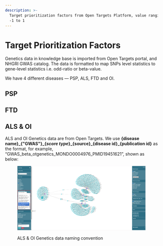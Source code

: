 ```yaml
---
description: >-
  Target prioritization factors from Open Targets Platform, value ranging from
  -1 to 1
---
```


# Target Prioritization Factors

Genetics data in knowledge base is imported from Open Targets portal, and NHGRI GWAS catalog. The data is formatted to map SNPs level statistics to gene-level statistics i.e. odd-ratio or beta-value.

We have 4 different diseases — PSP, ALS, FTD and OI.

## PSP

## FTD

## ALS & OI

ALS and OI Genetics data are from Open Targets. We use **{disease name}\_{"GWAS"}\_{**_**score type**_**}\_{source}\_{disease id}\_{publication id}** as the format, for example, “GWAS\_beta\_otgenetics\_MONDO0004976\_PMID19451621”, shown as below:

<figure><img src="../../.gitbook/assets/1735880423511.png" alt=""><figcaption><p>ALS &#x26; OI Genetics data naming convention</p></figcaption></figure>
